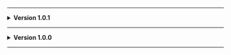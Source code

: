 
---

**<details><summary>Version 1.0.1</summary>**

 - Added debugging logs to print the indexes lights are created at on the player.
 
 </details>
 
---

**<details><summary>Version 1.0.0</summary>**

 - Initial release.
 
 </details>
 
---
